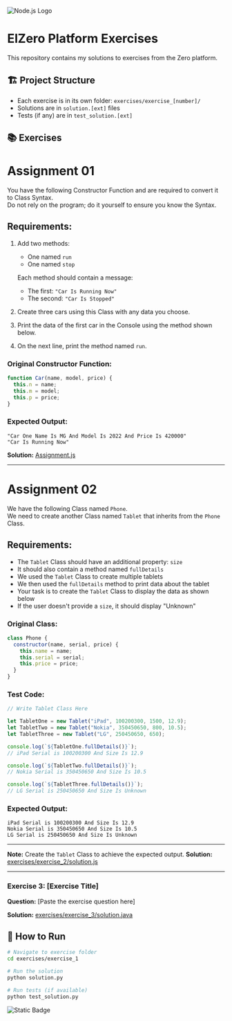 ![Node.js Logo](https://elzero.org/wp-content/themes/elzero/imgs/logo.png)
 # ElZero Platform Exercises

This repository contains my solutions to exercises from the Zero platform.

## 🏗️ Project Structure

- Each exercise is in its own folder: `exercises/exercise_[number]/`
- Solutions are in `solution.[ext]` files
- Tests (if any) are in `test_solution.[ext]`

## 📚 Exercises
# Assignment 01
You have the following Constructor Function and are required to convert it to Class Syntax.  
Do not rely on the program; do it yourself to ensure you know the Syntax.
## Requirements:
1. Add two methods:
   - One named `run`
   - One named `stop`
     
   Each method should contain a message:  
   - The first: `"Car Is Running Now"`  
   - The second: `"Car Is Stopped"`

2. Create three cars using this Class with any data you choose.
3. Print the data of the first car in the Console using the method shown below.
4. On the next line, print the method named `run`.

### Original Constructor Function:
```javascript
function Car(name, model, price) {
  this.n = name;
  this.m = model;
  this.p = price;
}
```

### Expected Output:
```
"Car One Name Is MG And Model Is 2022 And Price Is 420000"
"Car Is Running Now"
```

**Solution:** [Assignment.js](./assignment01.js)

---

# Assignment 02

We have the following Class named `Phone`.  
We need to create another Class named `Tablet` that inherits from the `Phone` Class.

## Requirements:
- The `Tablet` Class should have an additional property: `size`
- It should also contain a method named `fullDetails`
- We used the `Tablet` Class to create multiple tablets
- We then used the `fullDetails` method to print data about the tablet
- Your task is to create the `Tablet` Class to display the data as shown below
- If the user doesn't provide a `size`, it should display "Unknown"

### Original Class:
```javascript
class Phone {
  constructor(name, serial, price) {
    this.name = name;
    this.serial = serial;
    this.price = price;
  }
}
```

### Test Code:
```javascript
// Write Tablet Class Here

let TabletOne = new Tablet("iPad", 100200300, 1500, 12.9);
let TabletTwo = new Tablet("Nokia", 350450650, 800, 10.5);
let TabletThree = new Tablet("LG", 250450650, 650);

console.log(`${TabletOne.fullDetails()}`);
// iPad Serial is 100200300 And Size Is 12.9

console.log(`${TabletTwo.fullDetails()}`);
// Nokia Serial is 350450650 And Size Is 10.5

console.log(`${TabletThree.fullDetails()}`);
// LG Serial is 250450650 And Size Is Unknown
```

### Expected Output:
```
iPad Serial is 100200300 And Size Is 12.9
Nokia Serial is 350450650 And Size Is 10.5
LG Serial is 250450650 And Size Is Unknown
```

---

**Note:** Create the `Tablet` Class to achieve the expected output.
**Solution:** [exercises/exercise_2/solution.js](./exercises/exercise_2/solution.js)

---

### Exercise 3: [Exercise Title]
**Question:** [Paste the exercise question here]

**Solution:** [exercises/exercise_3/solution.java](./exercises/exercise_3/solution.java)

## 🚀 How to Run

```bash
# Navigate to exercise folder
cd exercises/exercise_1

# Run the solution
python solution.py

# Run tests (if available)
python test_solution.py
```

![Static Badge]([https://img.shields.io/badge/:badgeContent](https://img.shields.io/badge/just%20the%20message-8A2BE2))









